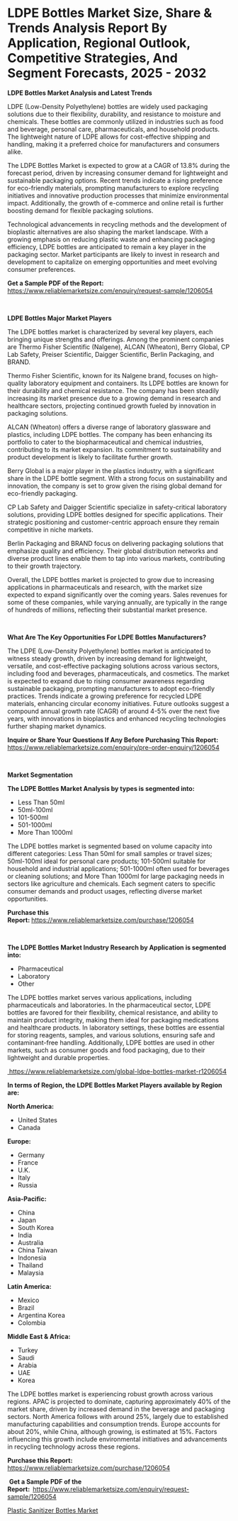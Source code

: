 <p><h1>LDPE Bottles Market Size, Share & Trends Analysis Report By Application, Regional Outlook, Competitive Strategies, And Segment Forecasts, 2025 - 2032</h1></p><p><strong>LDPE Bottles Market Analysis and Latest Trends</strong></p>
<p><p>LDPE (Low-Density Polyethylene) bottles are widely used packaging solutions due to their flexibility, durability, and resistance to moisture and chemicals. These bottles are commonly utilized in industries such as food and beverage, personal care, pharmaceuticals, and household products. The lightweight nature of LDPE allows for cost-effective shipping and handling, making it a preferred choice for manufacturers and consumers alike.</p><p>The LDPE Bottles Market is expected to grow at a CAGR of 13.8% during the forecast period, driven by increasing consumer demand for lightweight and sustainable packaging options. Recent trends indicate a rising preference for eco-friendly materials, prompting manufacturers to explore recycling initiatives and innovative production processes that minimize environmental impact. Additionally, the growth of e-commerce and online retail is further boosting demand for flexible packaging solutions.</p><p>Technological advancements in recycling methods and the development of bioplastic alternatives are also shaping the market landscape. With a growing emphasis on reducing plastic waste and enhancing packaging efficiency, LDPE bottles are anticipated to remain a key player in the packaging sector. Market participants are likely to invest in research and development to capitalize on emerging opportunities and meet evolving consumer preferences.</p></p>
<p><strong>Get a Sample PDF of the Report:&nbsp;</strong> <a href="https://www.reliablemarketsize.com/enquiry/request-sample/1206054?utm_campaign=3275&utm_medium=2&utm_source=Github&utm_content=ia&utm_term=08032025&utm_id=ldpe-bottles">https://www.reliablemarketsize.com/enquiry/request-sample/1206054</a></p>
<p>&nbsp;</p>
<p><strong>LDPE Bottles Major Market Players</strong></p>
<p><p>The LDPE bottles market is characterized by several key players, each bringing unique strengths and offerings. Among the prominent companies are Thermo Fisher Scientific (Nalgene), ALCAN (Wheaton), Berry Global, CP Lab Safety, Preiser Scientific, Daigger Scientific, Berlin Packaging, and BRAND. </p><p>Thermo Fisher Scientific, known for its Nalgene brand, focuses on high-quality laboratory equipment and containers. Its LDPE bottles are known for their durability and chemical resistance. The company has been steadily increasing its market presence due to a growing demand in research and healthcare sectors, projecting continued growth fueled by innovation in packaging solutions.</p><p>ALCAN (Wheaton) offers a diverse range of laboratory glassware and plastics, including LDPE bottles. The company has been enhancing its portfolio to cater to the biopharmaceutical and chemical industries, contributing to its market expansion. Its commitment to sustainability and product development is likely to facilitate further growth.</p><p>Berry Global is a major player in the plastics industry, with a significant share in the LDPE bottle segment. With a strong focus on sustainability and innovation, the company is set to grow given the rising global demand for eco-friendly packaging.</p><p>CP Lab Safety and Daigger Scientific specialize in safety-critical laboratory solutions, providing LDPE bottles designed for specific applications. Their strategic positioning and customer-centric approach ensure they remain competitive in niche markets.</p><p>Berlin Packaging and BRAND focus on delivering packaging solutions that emphasize quality and efficiency. Their global distribution networks and diverse product lines enable them to tap into various markets, contributing to their growth trajectory.</p><p>Overall, the LDPE bottles market is projected to grow due to increasing applications in pharmaceuticals and research, with the market size expected to expand significantly over the coming years. Sales revenues for some of these companies, while varying annually, are typically in the range of hundreds of millions, reflecting their substantial market presence.</p></p>
<p>&nbsp;</p>
<p><strong>What Are The Key Opportunities For LDPE Bottles Manufacturers?</strong></p>
<p><p>The LDPE (Low-Density Polyethylene) bottles market is anticipated to witness steady growth, driven by increasing demand for lightweight, versatile, and cost-effective packaging solutions across various sectors, including food and beverages, pharmaceuticals, and cosmetics. The market is expected to expand due to rising consumer awareness regarding sustainable packaging, prompting manufacturers to adopt eco-friendly practices. Trends indicate a growing preference for recycled LDPE materials, enhancing circular economy initiatives. Future outlooks suggest a compound annual growth rate (CAGR) of around 4-5% over the next five years, with innovations in bioplastics and enhanced recycling technologies further shaping market dynamics.</p></p>
<p><strong>Inquire or Share Your Questions If Any Before Purchasing This Report:</strong> <a href="https://www.reliablemarketsize.com/enquiry/pre-order-enquiry/1206054?utm_campaign=3275&utm_medium=2&utm_source=Github&utm_content=ia&utm_term=08032025&utm_id=ldpe-bottles">https://www.reliablemarketsize.com/enquiry/pre-order-enquiry/1206054</a></p>
<p>&nbsp;</p>
<p><strong>Market Segmentation</strong></p>
<p><strong>The LDPE Bottles Market Analysis by types is segmented into:</strong></p>
<p><ul><li>Less Than 50ml</li><li>50ml-100ml</li><li>101-500ml</li><li>501-1000ml</li><li>More Than 1000ml</li></ul></p>
<p><p>The LDPE bottles market is segmented based on volume capacity into different categories: Less Than 50ml for small samples or travel sizes; 50ml-100ml ideal for personal care products; 101-500ml suitable for household and industrial applications; 501-1000ml often used for beverages or cleaning solutions; and More Than 1000ml for large packaging needs in sectors like agriculture and chemicals. Each segment caters to specific consumer demands and product usages, reflecting diverse market opportunities.</p></p>
<p><strong>Purchase this Report:&nbsp;</strong><a href="https://www.reliablemarketsize.com/purchase/1206054?utm_campaign=3275&utm_medium=2&utm_source=Github&utm_content=ia&utm_term=08032025&utm_id=ldpe-bottles">https://www.reliablemarketsize.com/purchase/1206054</a></p>
<p>&nbsp;</p>
<p><strong>The LDPE Bottles Market Industry Research by Application is segmented into:</strong></p>
<p><ul><li>Pharmaceutical</li><li>Laboratory</li><li>Other</li></ul></p>
<p><p>The LDPE bottles market serves various applications, including pharmaceuticals and laboratories. In the pharmaceutical sector, LDPE bottles are favored for their flexibility, chemical resistance, and ability to maintain product integrity, making them ideal for packaging medications and healthcare products. In laboratory settings, these bottles are essential for storing reagents, samples, and various solutions, ensuring safe and contaminant-free handling. Additionally, LDPE bottles are used in other markets, such as consumer goods and food packaging, due to their lightweight and durable properties.</p></p>
<p><a href="https://www.reliablemarketsize.com/global-ldpe-bottles-market-r1206054?utm_campaign=3275&utm_medium=2&utm_source=Github&utm_content=ia&utm_term=08032025&utm_id=ldpe-bottles">&nbsp;https://www.reliablemarketsize.com/global-ldpe-bottles-market-r1206054</a></p>
<p><strong>In terms of Region, the LDPE Bottles Market Players available by Region are:</strong></p>
<p>
    <p> <strong> North America: </strong>
        <ul>
            <li>United States</li>
            <li>Canada</li>
        </ul>
        </p> 
    <p> <strong> Europe: </strong>
        <ul>
            <li>Germany</li>
            <li>France</li>
            <li>U.K.</li>
            <li>Italy</li>
            <li>Russia</li>
        </ul>
        </p> 
    <p> <strong> Asia-Pacific: </strong>
        <ul>
            <li>China</li>
            <li>Japan</li>
            <li>South Korea</li>
            <li>India</li>
            <li>Australia</li>
            <li>China Taiwan</li>
            <li>Indonesia</li>
            <li>Thailand</li>
            <li>Malaysia</li>
        </ul>
        </p> 
    <p> <strong> Latin America: </strong>
        <ul>
            <li>Mexico</li>
            <li>Brazil</li>
            <li>Argentina Korea</li>
            <li>Colombia</li>
        </ul>
        </p> 
    <p> <strong> Middle East & Africa: </strong>
        <ul>
            <li>Turkey</li>
            <li>Saudi</li>
            <li>Arabia</li>
            <li>UAE</li>
            <li>Korea</li>
        </ul>
    </p>
    </p>
<p><p>The LDPE bottles market is experiencing robust growth across various regions. APAC is projected to dominate, capturing approximately 40% of the market share, driven by increased demand in the beverage and packaging sectors. North America follows with around 25%, largely due to established manufacturing capabilities and consumption trends. Europe accounts for about 20%, while China, although growing, is estimated at 15%. Factors influencing this growth include environmental initiatives and advancements in recycling technology across these regions.</p></p>
<p><strong>Purchase this Report: </strong><a href="https://www.reliablemarketsize.com/purchase/1206054?utm_campaign=3275&utm_medium=2&utm_source=Github&utm_content=ia&utm_term=08032025&utm_id=ldpe-bottles">https://www.reliablemarketsize.com/purchase/1206054</a></p>
<p>&nbsp;<strong>Get a Sample PDF of the Report:&nbsp;&nbsp;</strong><a href="https://www.reliablemarketsize.com/enquiry/request-sample/1206054?utm_campaign=3275&utm_medium=2&utm_source=Github&utm_content=ia&utm_term=08032025&utm_id=ldpe-bottles">https://www.reliablemarketsize.com/enquiry/request-sample/1206054</a></p>
<p><strong></strong></p>
<p><p><a href="https://github.com/wynonachirei9/Market-Research-Report-List-1/blob/main/plastic-sanitizer-bottles-market.md?utm_campaign=3275&utm_medium=2&utm_source=Github&utm_content=ia&utm_term=08032025&utm_id=ldpe-bottles">Plastic Sanitizer Bottles Market</a></p></p>